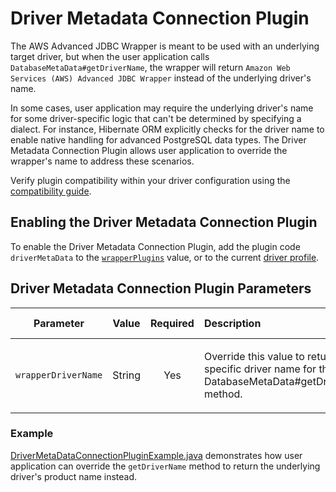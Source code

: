 # Driver Metadata Connection Plugin

The AWS Advanced JDBC Wrapper is meant to be used with an underlying target driver, but when the user application calls `DatabaseMetaData#getDriverName`, the wrapper will return `Amazon Web Services (AWS) Advanced JDBC Wrapper` instead of the underlying driver's name.

In some cases, user application may require the underlying driver's name for some driver-specific logic that can't be determined by specifying a dialect.
For instance, Hibernate ORM explicitly checks for the driver name to enable native handling for advanced PostgreSQL data types.
The Driver Metadata Connection Plugin allows user application to override the wrapper's name to address these scenarios.

Verify plugin compatibility within your driver configuration using the [compatibility guide](../Compatibility.md).

## Enabling the Driver Metadata Connection Plugin

To enable the Driver Metadata Connection Plugin, add the plugin code `driverMetaData` to the [`wrapperPlugins`](../UsingTheJdbcDriver.md#connection-plugin-manager-parameters) value, or to the current [driver profile](../UsingTheJdbcDriver.md#connection-plugin-manager-parameters).

## Driver Metadata Connection Plugin Parameters

| Parameter           | Value  | Required | Description                                                                                         | Example            | Default Value                                     |
|---------------------|:------:|:--------:|:----------------------------------------------------------------------------------------------------|:-------------------|---------------------------------------------------|
| `wrapperDriverName` | String |   Yes    | Override this value to return a specific driver name for the DatabaseMetaData#getDriverName method. | `CustomDriverName` | `Amazon Web Services (AWS) Advanced JDBC Wrapper` |

### Example
[DriverMetaDataConnectionPluginExample.java](../../../examples/AWSDriverExample/src/main/java/software/amazon/DriverMetaDataConnectionPluginExample.java)
demonstrates how user application can override the `getDriverName` method to return the underlying driver's product name instead.
